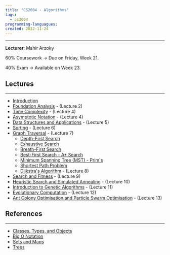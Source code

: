 ```yaml
---
title: "CS2004 - Algorithms"
tags:
  - cs2004
programming-languagues:
created: 2022-11-24
---
```

---
**Lecturer**: Mahir Arzoky

60% Coursework -> Due on Friday, Week 21.

40% Exam -> Available on Week 23.

## Lectures
---
- [Introduction](notes/university/alg-intro.md)
- [Foundation Analysis](notes/university/alg-foundation-analysis.md) - (Lecture 2)
- [Time Complexity](notes/university/time-complexity.md) - (Lecture 4)
- [Asymptotic Notation](notes/university/asymptotic-analysis.md) - (Lecture 4)
- [Data Structures and Applications](notes/university/data-structures.md) - (Lecture 5)
- [Sorting](notes/general/sorting.md) - (Lecture 6)
- [Graph Traversal](notes/general/graphs.md) - (Lecture 7)
    - [Depth-First Search](notes/university/depth-first-search.md)
    - [Exhaustive Search](notes/university/exhaustive-search.md)
    - [Breath-First Search](notes/university/breadth-first-search.md)
    - [Best-First Search - A* Search](notes/university/best-first-search.md)
    - [Minimum Spanning Tree (MST) - Prim's](notes/general/minimum-spanning-tree.md)
    - [Shortest Path Problem](notes/university/shortest-path-problem.md)
    - [Dijkstra's Algorithm](notes/general/dijkstra-algorithm.md) - (Lecture 8)
- [Search and Fitness](notes/university/search-and-fitness.md) - (Lecture 9)
- [Heuristic Search and Simulated Annealing](notes/university/hc-and-sa.md) - (Lecture 10)
- [Introduction to Genetic Algorithms](notes/university/intro-gen-algorithms.md) - (Lecture 11)
- [Evolutionary Computation](notes/university/evolutionary-programming.md) - (Lecture 12)
- [Ant Colony Optimisation and Particle Swarm Optimisation](notes/university/aco-and-pso.md) - (Lecture 13)

## References
---
- [Classes, Types, and Objects](notes/university/classes-types-objects.md)
- [Big O Notation](notes/general/big-o-notation.md)
- [Sets and Maps](notes/general/sets-and-maps.md)
- [Trees](notes/general/trees.md)